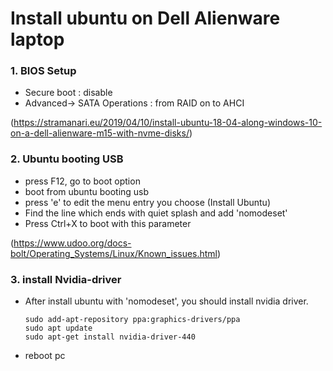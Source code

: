 # Install ubuntu on Dell Alienware laptop

### 1. BIOS Setup
  - Secure boot : disable
  - Advanced-> SATA Operations : from RAID on to AHCI
  
  (https://stramanari.eu/2019/04/10/install-ubuntu-18-04-along-windows-10-on-a-dell-alienware-m15-with-nvme-disks/)
  
### 2. Ubuntu booting USB
  - press F12, go to boot option
  - boot from ubuntu booting usb
  - press 'e' to edit the menu entry you choose (Install Ubuntu)
  - Find the line which ends with quiet splash and add 'nomodeset'
  - Press Ctrl+X to boot with this parameter
  
  (https://www.udoo.org/docs-bolt/Operating_Systems/Linux/Known_issues.html)
  
### 3. install Nvidia-driver
  - After install ubuntu with 'nomodeset', you should install nvidia driver.
    ~~~
    sudo add-apt-repository ppa:graphics-drivers/ppa
    sudo apt update
    sudo apt-get install nvidia-driver-440
    ~~~
  - reboot pc
